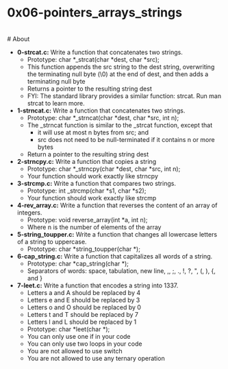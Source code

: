 # 0x06-pointers_arrays_strings
<br>
# About
<br>

- **0-strcat.c:** Write a function that concatenates two strings.
	- Prototype: char *_strcat(char *dest, char *src);
	- This function appends the src string to the dest string, overwriting the terminating null byte (\0) at the end of dest, and then adds a terminating null byte
	- Returns a pointer to the resulting string dest
	- FYI: The standard library provides a similar function: strcat. Run man strcat to learn more.
- **1-strncat.c:** Write a function that concatenates two strings.
	- Prototype: char *_strncat(char *dest, char *src, int n);
	- The _strncat function is similar to the _strcat function, except that
		- it will use at most n bytes from src; and
		- src does not need to be null-terminated if it contains n or more bytes
	- Return a pointer to the resulting string dest
- **2-strncpy.c:** Write a function that copies a string
	- Prototype: char *_strncpy(char *dest, char *src, int n);
	- Your function should work exactly like strncpy
- **3-strcmp.c:** Write a function that compares two strings.
	- Prototype: int _strcmp(char *s1, char *s2);
	- Your function should work exactly like strcmp
- **4-rev_array.c:** Write a function that reverses the content of an array of integers.
	- Prototype: void reverse_array(int *a, int n);
	- Where n is the number of elements of the array
- **5-string_toupper.c:** Write a function that changes all lowercase letters of a string to uppercase.
	- Prototype: char *string_toupper(char *);
- **6-cap_string.c:** Write a function that capitalizes all words of a string.
	- Prototype: char *cap_string(char *);
	- Separators of words: space, tabulation, new line, ,, ;, ., !, ?, ", (, ), {, and }
- **7-leet.c:** Write a function that encodes a string into 1337.
	- Letters a and A should be replaced by 4
	- Letters e and E should be replaced by 3
	- Letters o and O should be replaced by 0
	- Letters t and T should be replaced by 7
	- Letters l and L should be replaced by 1
	- Prototype: char *leet(char *);
	- You can only use one if in your code
	- You can only use two loops in your code
	- You are not allowed to use switch
	- You are not allowed to use any ternary operation
